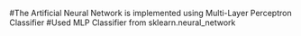 #The Artificial Neural Network is implemented using Multi-Layer Perceptron Classifier
#Used MLP Classifier from sklearn.neural_network
